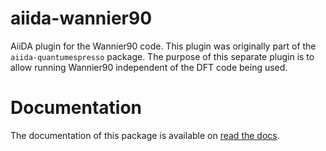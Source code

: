 # aiida-wannier90
AiiDA plugin for the Wannier90 code. This plugin was originally part of the ``aiida-quantumespresso`` package. The purpose of this separate plugin is to allow running Wannier90 independent of the DFT code being used.

# Documentation
The documentation of this package is available on [read the docs](http://aiida-wannier90.readthedocs.io/en/latest/).

